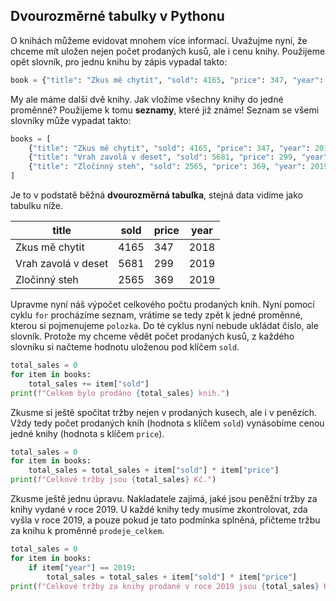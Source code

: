 ## Dvourozměrné tabulky v Pythonu

O knihách můžeme evidovat mnohem více informací. Uvažujme nyní, že chceme mít uložen nejen počet prodaných kusů, ale i cenu knihy. Použijeme opět slovník, pro jednu knihu by zápis vypadal takto:

```py
book = {"title": "Zkus mě chytit", "sold": 4165, "price": 347, "year": 2018}
```

My ale máme další dvě knihy. Jak vložíme všechny knihy do jedné proměnné? Použijeme k tomu **seznamy**, které již známe! Seznam se všemi slovníky může vypadat takto:

```py
books = [
    {"title": "Zkus mě chytit", "sold": 4165, "price": 347, "year": 2018},
    {"title": "Vrah zavolá v deset", "sold": 5681, "price": 299, "year": 2019},
    {"title": "Zločinný steh", "sold": 2565, "price": 369, "year": 2019},
]
```
Je to v podstatě běžná **dvourozměrná tabulka**, stejná data vidíme jako tabulku níže.

| title | sold | price | year |
|-------|------|-------|------|
| Zkus mě chytit | 4165 | 347 | 2018 |
| Vrah zavolá v deset | 5681 | 299 | 2019 |
| Zločinný steh | 2565 | 369 | 2019 |

Upravme nyní náš výpočet celkového počtu prodaných knih. Nyní pomocí cyklu `for` procházíme seznam, vrátíme se tedy zpět k jedné proměnné, kterou si pojmenujeme `polozka`. Do té cyklus nyní nebude ukládat číslo, ale slovník. Protože my chceme vědět počet prodaných kusů, z každého slovníku si načteme hodnotu uloženou pod klíčem `sold`.

```py
total_sales = 0
for item in books:
    total_sales += item["sold"]
print(f"Celkem bylo prodáno {total_sales} knih.")
```

Zkusme si ještě spočítat tržby nejen v prodaných kusech, ale i v penězích. Vždy tedy počet prodaných knih (hodnota s klíčem `sold`) vynásobíme cenou jedné knihy (hodnota s klíčem `price`).

```py
total_sales = 0
for item in books:
    total_sales = total_sales + item["sold"] * item["price"]
print(f"Celkové tržby jsou {total_sales} Kč.")
```

Zkusme ještě jednu úpravu. Nakladatele zajímá, jaké jsou peněžní tržby za knihy vydané v roce 2019. U každé knihy tedy musíme zkontrolovat, zda vyšla v roce 2019, a pouze pokud je tato podmínka splněná, přičteme tržbu za knihu k proměnné `prodeje_celkem`.

```py
total_sales = 0
for item in books:
    if item["year"] == 2019:
        total_sales = total_sales + item["sold"] * item["price"]
print(f"Celkové tržby za knihy prodané v roce 2019 jsou {total_sales} Kč.")
```
